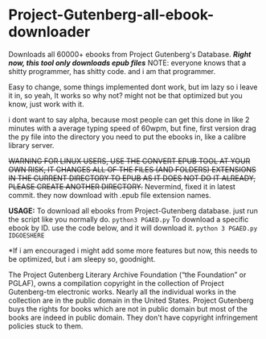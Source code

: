 # Project-Gutenberg-all-ebook-downloader
Downloads all 60000+ ebooks from Project Gutenberg's Database.
***Right now, this tool only downloads epub files***
NOTE: everyone knows that a shitty programmer, has shitty code. and i am that programmer.

Easy to change, some things implemented dont work, but im lazy so i leave it in, so yeah, 
It works so why not? might not be that optimized but you know, just work with it.

i dont want to say alpha, because most people can get this done in like 2 minutes with a average typing speed of 60wpm, but fine, 
first version
drag the py file into the directory you need to put the ebooks in, like a calibre library server.


~~WARNING FOR LINUX USERS, USE THE CONVERT EPUB TOOL AT YOUR OWN RISK, IT CHANGES ALL OF THE FILES (AND FOLDERS) EXTENSIONS IN THE CURRENT DIRECTORY TO EPUB AS IT DOES NOT DO IT ALREADY, PLEASE CREATE ANOTHER DIRECTORY.~~ Nevermind, fixed it in latest commit. they now download with .epub file extension names.

__USAGE:__
To download all ebooks from Project-Gutenberg database. just run the script like you normally do.
`python3 PGAED.py`
To download a specific ebook by ID. use the code below, and it will download it.
`python 3 PGAED.py IDGOESHERE`

*If i am encouraged i might add some more features but now, this needs to be optimized, but i am sleepy so, goodnight.



The Project Gutenberg Literary Archive Foundation (“the Foundation” or PGLAF), owns a compilation copyright in the collection of Project Gutenberg-tm electronic works. Nearly all the individual works in the collection are in the public domain in the United States. Project Gutenberg buys the rights for books which are not in public domain but most of the books are indeed in public domain. They don't have copyright infringement policies stuck to them.
